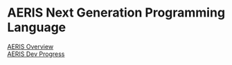 # AERIS Next Generation Programming Language

[AERIS Overview](http://aeris-lang.org/overview)   
[AERIS Dev Progress](http://aeris-lang.org/devprogress)
